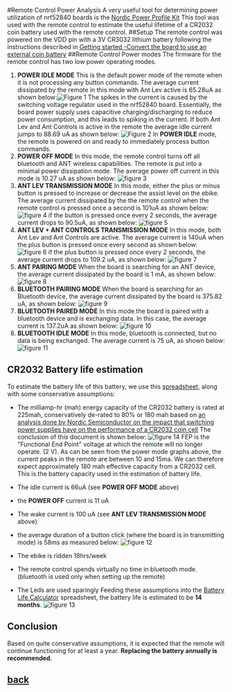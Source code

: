 #Remote Control Power Analysis 
A very useful tool for determining power utilization of nrf52840 boards is the [Nordic Power Profile Kit](https://www.nordicsemi.com/Software-and-tools/Development-Tools/Power-Profiler-Kit-2)
This tool was used with the remote control to estimate the useful lifetime of a CR2032 coin battery used with the remote control.
##Setup
The remote control was powered on the VDD pin with a 3V CR3032 lithium battery following the instructions described in [Getting started -Convert the board to use an external coin battery](./getting_started.md)
##Remote Control Power modes 
The firmware for the remote control has two low power operating modes.
1. **POWER IDLE MODE** This is the default power mode of the remote when it is not processing any button commands.
The average current dissipated by the remote in this mode with Ant Lev active is 65.28uA as shown below:![Figure 1](ant_lev_idle.png)
The spikes in the current is caused by the switching voltage regulator used in the nrf52840 board. Essentially, the board power supply uses capacitive charging/discharging to reduce power consumption, and this leads to spiking in the current. 
If both Ant Lev and Ant Controls is active in the remote the average idle current jumps to 88.69 uA as shown below:
![Figure 2](ant_lev+ctrl_idle.png)
In **POWER IDLE** mode, the remote is powered on and ready to immediately process button commands.
2. **POWER OFF MODE**
   In this mode, the remote control turns off all  bluetooth and ANT wireless capabilities. The remote is put into a minimal power dissipation mode. The average power off current in this mode is 10.27 uA as shown below:
   ![figure 3](deep_sleep.png)
3. **ANT LEV TRANSMISSION MODE**
    In this mode, either the plus or minus button is pressed to increase or decrease the assist level on the ebike.
    The average current dissipated by the the remote control when the remote control is pressed once a second is 101uA as shown below:
    ![figure 4](ant_lev_1_sec_press.png)
    if the button is pressed once every 2 seconds, the average current drops to 90.5uA, as shown below:
    ![figure 5](ant_lev_2_sec_press.png)
4. **ANT LEV + ANT CONTROLS TRANSMISSION MODE**
   In this mode, both Ant Lev and Ant Controls are active. The average current is 140uA when the plus button is pressed once every second as shown below:
   ![figure 6](ant_lev+ctrl_1_sec_press.png)
   if the plus button is pressed once every 2 seconds, the average current drops to 109.2 uA, as shown below:
![figure 7](ant_lev+ctrl_2_sec_press.png)
5. **ANT PAIRING MODE**
   When the board is searching for an ANT device, the average current dissipated by the board is 1 mA, as shown below:
![figure 8](ant_pairing.png)
6. **BLUETOOTH PAIRING MODE**
 When the board is searching for an Bluetooth device, the average current dissipated by the board is 375.82 uA, as shown below:
 ![figure 9](ant_lev+bluetooth_pairing.png)
 7. **BLUETOOTH PAIRED MODE**
   In this mode the board is paired with a bluetooth device and is exchanging data. In this case, the average current is 137.2uA as shown below:
   ![figure 10](ant_lev+bluetooth_connected.png)
 8. **BLUETOOTH IDLE MODE**
   In this mode, bluetooth is connected, but no data is being exchanged. The average current is  75 uA, as shown below:
   ![figure 11](ant_lev+bluetooth_idle.png)

   ## CR2032 Battery life estimation
   To estimate the battery life of this battery, we use this [spreadsheet](./Battery_Life_Calculator.xls), along with some conservative assumptions:

   - The milliamp-hr (mah) energy capacity of the CR2032 battery is rated at 225mah, conservatively de-rated to 80% or 180 mah based on [an analysis done by Nordic Semiconductor on the impact that switching power supplies have on the performance of a CR2032 coin cell](./High_pulse_drain_impact_on_CR2032_coin_cell_battery_capacity.pdf) 
  The conclusion of this document is shown below:
  ![figure 14](capacity_vs_pulse_amplitude.png)
  FEP is the "Functional End Point" voltage at which the remote will no longer operate. (2 V). As can be seen from the power mode graphs above, the current peaks in the remote are between 10 and 15ma. We can therefore expect approximately 180 mah effective capacity from a CR2032 cell.
  This is the battery capacity used in the estimation of battery life.
   - The idle current is 66uA (see **POWER OFF MODE** above)
   - the **POWER OFF** current is 11 uA
   - The wake current is 100 uA (see **ANT LEV TRANSMISSION MODE** above)
   
   - the average duration of a button click (where the board is in transmitting mode) is 58ms as measured below:
  ![figure 12](duration_of_button_click.png)
   -  The ebike is ridden 18hrs/week
   -  The remote control spends virtually no time in bluetooth mode. (bluetooth is used only when setting up the remote)
   - The Leds are used sparingly
  Feeding these assumptions into the  [Battery Life Calculator](./Battery_Life_Calculator.xls) spreadsheet, the battery life is estimated to be **14 months**. 
  ![figure 13](battery_life.png)
  ## Conclusion
  Based on quite conservative assumptions, it is expected that the remote will continue functioning for at least a year. 
  **Replacing the battery annually is recommended.**
## [back](./battery.md)
 